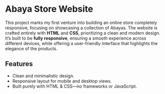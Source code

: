 # Abaya Store Website

This project marks my first venture into building an online store completely responsive, focusing on showcasing a collection of Abayas. The website is crafted entirely with **HTML** and **CSS**, prioritizing a clean and modern design. It’s built to be **fully responsive**, ensuring a smooth experience across different devices, while offering a user-friendly interface that highlights the elegance of the products.

## Features
- Clean and minimalistic design.
- Responsive layout for mobile and desktop views.
- Built purely with HTML & CSS—no frameworks or JavaScript.

